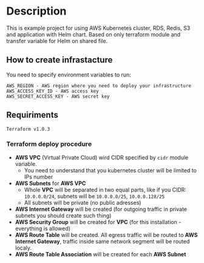 # Description

This is example project for using AWS Kubernetes cluster, RDS, Redis, S3 and application with Helm chart. Based on only terraform module and transfer variable for Helm on shared file.

## How to create infrastacture 

You need to specify environment variables to run:

```shell
AWS_REGION - AWS region where you need to deploy your infrastructure
AWS_ACCESS_KEY_ID - AWS access key
AWS_SECRET_ACCESS_KEY - AWS secret key
```

## Requiriments 

```
Terraform v1.0.3
```

### Terraform deploy procedure

* **AWS VPC** (Virtual Private Cloud) wird CIDR specified by `cidr` module variable. 
    * You need to understand that you kubernetes cluster will be limited to IPs number
* **AWS Subnets** for **AWS VPC**
    * Whole **VPC** will be separated in two equal parts, like if you CIDR: `10.0.0.0/24`, subnets will be `10.0.0.0/25`, `10.0.0.128/25`
    * All subnets will be private (no public adresses)
* **AWS Internet Gateway** will be created (for outgoing traffic in private subnets you should create such thing)
* **AWS Security Group** will be created for **VPC** (for this installation - everything is allowed)
* **AWS Route Table** will be created. All egress traffic will be routed to **AWS Internet Gateway**, traffic inside same network segment will be routed localy.
* **AWS Route Table Association** will be created for each **AWS Subnet**